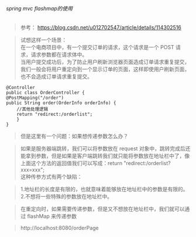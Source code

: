 ###### spring mvc flashmap的使用
> 参考： https://blog.csdn.net/u012702547/article/details/114302516

> 试想这样一个场景：<br>
> 在一个电商项目中，有一个提交订单的请求，这个请求是一个 POST 请求，请求参数都在请求体中。<br>
> 当用户提交成功后，为了防止用户刷新浏览器页面造成订单请求重复提交，我们一般会将用户重定向到一个显示订单的页面，这样即使用户刷新页面，也不会造成订单请求重复提交。

    @Controller
    public class OrderController {
    @PostMapping("/order")
    public String order(OrderInfo orderInfo) {
        //其他处理逻辑
        return "redirect:/orderlist";
        }
    }

> 但是这里有一个问题：如果想传递参数怎么办？<br>

> 如果是服务器端跳转，我们可以将参数放在 request
> 对象中，跳转完成后还能拿到参数，但是如果是客户端跳转我们就只能将参数放在地址栏中了，像上面这个方法的返回值我们可以写成：return "redirect:/orderlist?xxx=xxx";<br>
> 这种传参方式有两个缺陷：

> 1.地址栏的长度是有限的，也就意味着能够放在地址栏中的参数是有限的。<br>
> 2.不想将一些特殊的参数放在地址栏中。



> 在重定向时，如果需要传递参数，但是又不想放在地址栏中，我们就可以通过 flashMap 来传递参数



> http://localhost:8080/orderPage